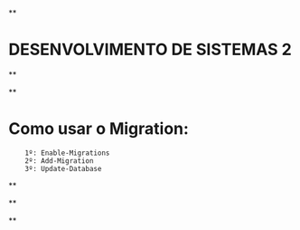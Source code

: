 ﻿

**

# DESENVOLVIMENTO DE SISTEMAS 2

**

**
# Como usar o Migration:
		1º: Enable-Migrations
		2º: Add-Migration
		3º: Update-Database
**


**

**
